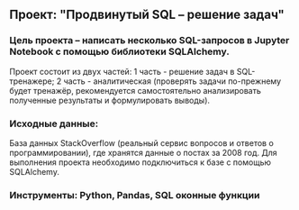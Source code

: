 ## Проект: "Продвинутый SQL – решение задач"

### Цель проекта – напиcать несколько SQL-запросов в Jupyter Notebook с помощью библиотеки SQLAlchemy. 
Проект состоит из двух частей: 1 часть - решение задач в SQL-тренажере; 2 часть - аналитическая (проверять задачи по-прежнему будет тренажёр, рекомендуется самостоятельно анализировать полученные результаты и формулировать выводы).

### Исходные данные:
База данных StackOverflow (реальный сервис вопросов и ответов о программировании), где хранятся данные о постах за 2008 год. Для выполнения проекта необходимо подключиться к базе с помощью SQLAlchemy.

### Инструменты: Python, Pandas, SQL оконные функции
